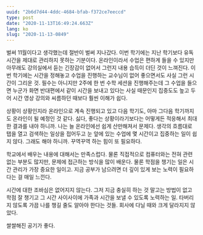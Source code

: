```yaml
---
uuid: "2b6d7d44-4ddc-4684-bfab-f372ce7eeccd"
type: post
date: "2020-11-13T16:49:24.663Z"
lang: ko
slug: "2020-11-13-0849"
---
```


벌써 11월이다고 생각했는데 절반이 벌써 지나갔다. 이번 학기에는 지난 학기보다 유독 시간을 제대로 관리하지 못하는 기분이다. 온라인이라서 수업은 편하게 들을 수 있지만 아무래도 강의실에서 듣는 긴장감이 없어서 그런지 내용 습득이 더딘 것이 느껴진다. 이번 학기에는 시간을 정해놓고 수업을 진행하는 교수님이 없어 좋으면서도 사실 그런 시간이 그리운 것. 필수는 아니지만 2주에 한 번 수학 세션을 진행해주는데 그 수업을 들으면 누군가 화면 반대편에서 같이 시간을 보내고 있다는 사실 때문인지 집중도도 높고 두어 시간 영상 강의와 씨름하던 때보다 훨씬 이해가 쉽다.

상황이 상황인지라 온라인으로 계속 진행되고 있고 다음 학기도, 아마 그다음 학기까지도 온라인이 될 예정인 것 같다. 싫다, 좋다는 상황이라기보다는 어떻게든 적응해서 최대한 결과를 내야 하니까. 나는 늘 온라인에선 쉽게 산만해져서 문제다. 생각의 흐름대로 탭을 열고 검색하는 일상을 접어두고 눈 앞에 있는 수업에 몇 시간이고 집중하는 일이 쉽지 않다. 그래도 해야 하니까. 꾸역꾸역 하는 힘이 또 필요하다.

학교에서 배우는 내용에 대해서는 만족스럽다. 물론 직접적으로 컴퓨터와는 전혀 관련 없는 부분도 많지만, 문제에 접근하는 방식을 많이 배운다. 물론 학점을 챙기는 일은 시간 관리가 가장 중요한 일이고. 지금 공부가 남으려면 더 깊이 있게 보는 노력이 필요하다는 걸 매일 느낀다.

시간에 대한 조바심은 없어지지 않는다. 그저 지금 충실히 하는 것 말고는 방법이 없고 학점 잘 챙기고 그 시간 사이사이에 가족과 시간을 보낼 수 있도록 노력하는 일. 타버리지 않도록 가끔 나를 챙길 줄도 알아야 한다는 것들. 회사에 다닐 때와 크게 달라지지 않았다.

쌀쌀해진 공기가 좋다.
